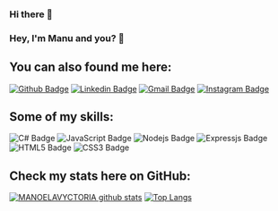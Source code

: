 

### Hi there 👋


### Hey, I'm Manu and you? 👋


## You can also found me here:

[![Github Badge](https://img.shields.io/badge/GitHub-100000?style=for-the-badge&logo=github&logoColor=white&link=https://github.com/MANOELAVYCTORIA)](https://github.com/MANOELAVYCTORIA) [![Linkedin Badge](https://img.shields.io/badge/LinkedIn-0077B5?style=for-the-badge&logo=linkedin&logoColor=white&link=https://www.linkedin.com/in/manoela-vyctoria-a5446818b/)](https://www.linkedin.com/in/manoela-vyctoria-a5446818b/) [![Gmail Badge](https://img.shields.io/badge/Gmail-D14836?style=for-the-badge&logo=gmail&logoColor=white&link=mailto:manuelavyctoria35@gmail.com)](mailto:manuelavyctoria35@gmail.com) [![Instagram Badge](https://img.shields.io/badge/Instagram-E4405F?style=for-the-badge&logo=instagram&logoColor=white&link=https://www.instagram.com/manuelavyctoria)](https://www.instagram.com/manuelavyctoria)

## Some of my skills:

![C# Badge](https://img.shields.io/badge/c%23-%23239120.svg?&style=for-the-badge&logo=c-sharp&logoColor=white) ![JavaScript Badge](https://img.shields.io/badge/JavaScript-F7DF1E?style=for-the-badge&logo=javascript&logoColor=black) ![Nodejs Badge](https://img.shields.io/badge/Node.js-43853D?style=for-the-badge&logo=node.js&logoColor=white) ![Expressjs Badge](https://img.shields.io/badge/Express.js-404D59?style=for-the-badge)
![HTML5 Badge](https://img.shields.io/badge/HTML5-E34F26?style=for-the-badge&logo=html5&logoColor=white) 
![CSS3 Badge](https://img.shields.io/badge/CSS3-1572B6?style=for-the-badge&logo=css3&logoColor=white) 

## Check my stats here on GitHub:

[![MANOELAVYCTORIA github stats](https://github-readme-stats.vercel.app/api?username=MANOELAVYCTORIA&show_icons=true&theme=onedark)](https://github.com/MANOELAVYCTORIA) [![Top Langs](https://github-readme-stats.vercel.app/api/top-langs/?username=MANOELAVYCTORIA&layout=compact&theme=onedark)](https://github.com/MANOELAVYCTORIA)
<!--
**MANOELAVYCTORIA/MANOELAVYCTORIA** is a ✨ _special_ ✨ repository because its `README.md` (this file) appears on your GitHub profile.

